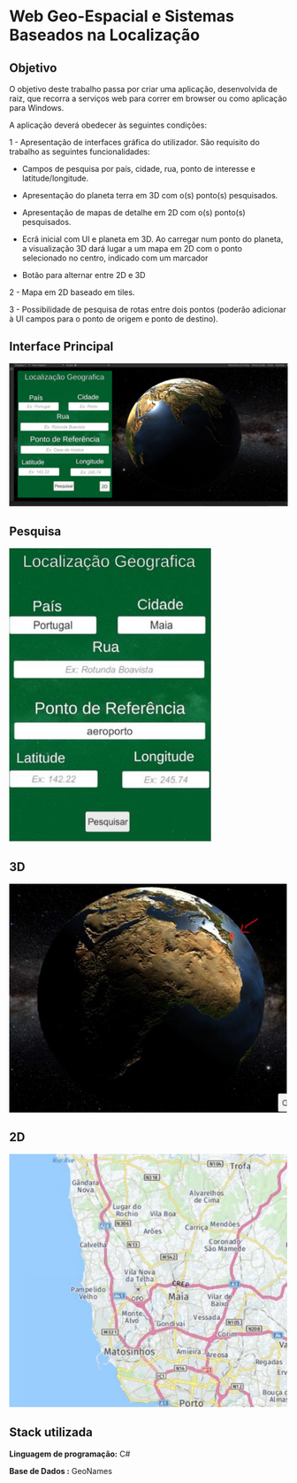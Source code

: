# Web Geo-Espacial e Sistemas Baseados na Localização



## Objetivo

O objetivo deste trabalho passa por criar uma aplicação, desenvolvida de raiz, que recorra a serviços web para correr em browser ou como aplicação para Windows. 

A aplicação deverá obedecer às seguintes condições:  

1 - Apresentação de interfaces gráfica do utilizador. São requisito do trabalho as seguintes funcionalidades:  

-	Campos de pesquisa por país, cidade, rua, ponto de interesse e latitude/longitude.  

-	Apresentação do planeta terra em 3D com o(s) ponto(s) pesquisados.  

-	Apresentação de mapas de detalhe em 2D com o(s) ponto(s) pesquisados.  

-	Ecrã inicial com UI e planeta em 3D. Ao carregar num ponto do planeta, a visualização 3D dará lugar a um mapa em 2D com o ponto selecionado no centro, indicado com um marcador 

-	Botão para alternar entre 2D e 3D 

2 - Mapa em 2D baseado em tiles.  

3 - Possibilidade de pesquisa de rotas entre dois pontos (poderão adicionar à UI campos para o ponto de origem e ponto de destino). 



## Interface Principal
![Screenshot](https://github.com/Teixa-droid/3D_Unity/blob/master/3d.PNG?raw=true)

## Pesquisa
![Screenshot](https://github.com/Teixa-droid/3D_Unity/blob/master/loca.JPG?raw=true)
## 3D
![Screenshot](https://github.com/Teixa-droid/3D_Unity/blob/master/globe.JPG?raw=true)
## 2D
![Screenshot](https://github.com/Teixa-droid/3D_Unity/blob/master/2d.JPG?raw=true)

## Stack utilizada

**Linguagem de programação:** C#

**Base de Dados :** GeoNames

